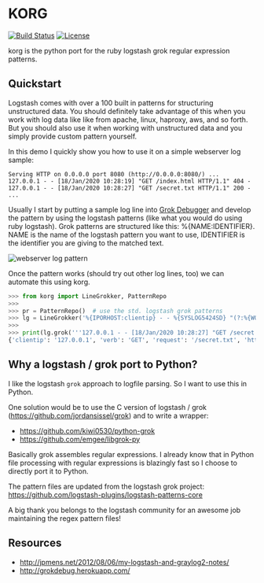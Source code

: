 # KORG

[![Build Status](https://travis-ci.org/markfink/korg.svg?branch=master)](https://travis-ci.org/markfink/korg)
[![License](http://img.shields.io/badge/license-MIT-yellowgreen.svg)](MIT_LICENSE)

korg is the python port for the ruby logstash grok regular expression patterns.

## Quickstart

Logstash comes with over a 100 built in patterns for structuring unstructured data. You should definitely take advantage of this when you work with log data like like from apache, linux, haproxy, aws, and so forth. But you should also use it when working with unstructured data and you simply provide custom pattern yourself. 

In this demo I quickly show you how to use it on a simple webserver log sample:

``` text
Serving HTTP on 0.0.0.0 port 8080 (http://0.0.0.0:8080/) ...
127.0.0.1 - - [18/Jan/2020 10:28:19] "GET /index.html HTTP/1.1" 404 -
127.0.0.1 - - [18/Jan/2020 10:28:27] "GET /secret.txt HTTP/1.1" 200 -
...
```

Usually I start by putting a sample log line into [Grok Debugger](https://grokdebug.herokuapp.com/) and develop the pattern by using the logstash patterns (like what you would do using ruby logstash). Grok patterns are structured like this: %{NAME:IDENTIFIER}. NAME is the name of the logstash pattern you want to use, IDENTIFIER is the identifier you are giving to the matched text.

![webserver log pattern](https://raw.githubusercontent.com/markfink/korg/master/docs/media/grok_debugger.png)

Once the pattern works (should try out other log lines, too) we can automate this using korg.

``` python
>>> from korg import LineGrokker, PatternRepo
>>> 
>>> pr = PatternRepo()  # use the std. logstash grok patterns
>>> lg = LineGrokker('%{IPORHOST:clientip} - - %{SYSLOG5424SD} "(?:%{WORD:verb} %{NOTSPACE:request}(?: HTTP/%{NUMBER:httpversion})?|%{DATA:rawrequest})" %{NUMBER:response} (?:%{NUMBER:bytes}|-)', pr)
>>> 
>>> print(lg.grok('''127.0.0.1 - - [18/Jan/2020 10:28:27] "GET /secret.txt HTTP/1.1" 200 -'''))
{'clientip': '127.0.0.1', 'verb': 'GET', 'request': '/secret.txt', 'httpversion': '1.1', 'rawrequest': None, 'response': '200', 'bytes': None}
``` 


## Why a logstash / grok port to Python?

I like the logstash `grok` approach to logfile parsing. So I want to use this in Python.

One solution would be to use the C version of logstash / grok (https://github.com/jordansissel/grok) and to write a wrapper:

* https://github.com/kiwi0530/python-grok
* https://github.com/emgee/libgrok-py

Basically grok assembles regular expressions. I already know that in Python file processing with regular expressions is blazingly fast so I choose to directly port it to Python. 

The pattern files are updated from the logstash grok project:
https://github.com/logstash-plugins/logstash-patterns-core

A big thank you belongs to the logstash community for an awesome job maintaining the regex pattern files! 


## Resources

* http://jpmens.net/2012/08/06/my-logstash-and-graylog2-notes/
* http://grokdebug.herokuapp.com/
